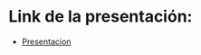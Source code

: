 # Link de la presentación: 

- [Presentacion](https://docs.google.com/presentation/d/19Yzlg-pl1laq0OVCStnSQudUI04hYk5Nuyh7LgiJwAY/edit?usp=sharing)
